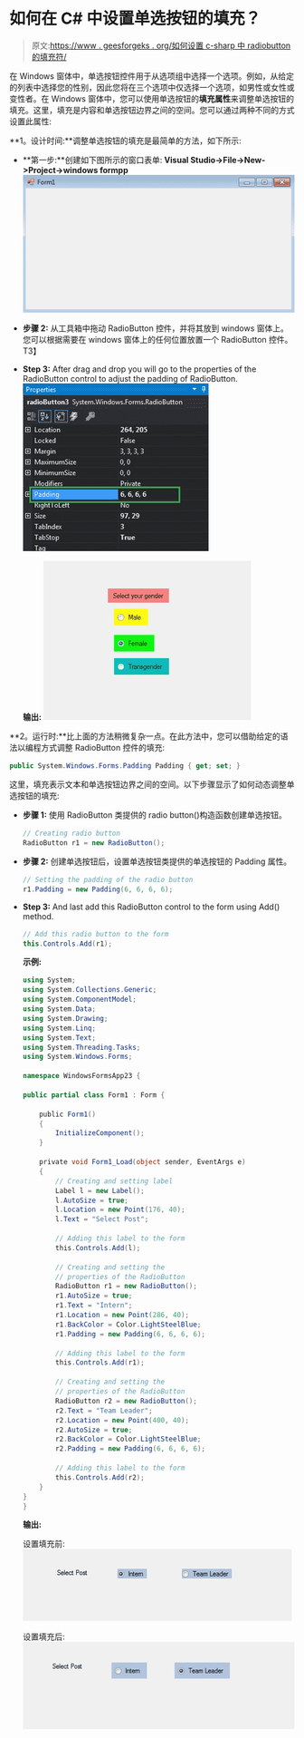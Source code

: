 # 如何在 C# 中设置单选按钮的填充？

> 原文:[https://www . geesforgeks . org/如何设置 c-sharp 中 radiobutton 的填充符/](https://www.geeksforgeeks.org/how-to-set-the-padding-of-the-radiobutton-in-c-sharp/)

在 Windows 窗体中，单选按钮控件用于从选项组中选择一个选项。例如，从给定的列表中选择您的性别，因此您将在三个选项中仅选择一个选项，如男性或女性或变性者。在 Windows 窗体中，您可以使用单选按钮的**填充属性**来调整单选按钮的填充。这里，填充是内容和单选按钮边界之间的空间。您可以通过两种不同的方式设置此属性:

**1。设计时间:**调整单选按钮的填充是最简单的方法，如下所示:

*   **第一步:**创建如下图所示的窗口表单:
    **Visual Studio->File->New->Project->windows formpp**
    ![](img/f3cd3ae5c11eb68b3d10b5ab8eec9925.png)
*   **步骤 2:** 从工具箱中拖动 RadioButton 控件，并将其放到 windows 窗体上。您可以根据需要在 windows 窗体上的任何位置放置一个 RadioButton 控件。
    T3】
*   **Step 3:** After drag and drop you will go to the properties of the RadioButton control to adjust the padding of RadioButton.
    ![](img/1a898e6046bc1a5b56ddb75e579a3f97.png)

    **输出:**
    ![](img/972d06264d384a5c54d44733f58f440c.png)

**2。运行时:**比上面的方法稍微复杂一点。在此方法中，您可以借助给定的语法以编程方式调整 RadioButton 控件的填充:

```cs
public System.Windows.Forms.Padding Padding { get; set; }
```

这里，填充表示文本和单选按钮边界之间的空间。以下步骤显示了如何动态调整单选按钮的填充:

*   **步骤 1:** 使用 RadioButton 类提供的 radio button()构造函数创建单选按钮。

    ```cs
    // Creating radio button
    RadioButton r1 = new RadioButton();

    ```

*   **步骤 2:** 创建单选按钮后，设置单选按钮类提供的单选按钮的 Padding 属性。

    ```cs
    // Setting the padding of the radio button
    r1.Padding = new Padding(6, 6, 6, 6);

    ```

*   **Step 3:** And last add this RadioButton control to the form using Add() method.

    ```cs
    // Add this radio button to the form
    this.Controls.Add(r1);

    ```

    **示例:**

    ```cs
    using System;
    using System.Collections.Generic;
    using System.ComponentModel;
    using System.Data;
    using System.Drawing;
    using System.Linq;
    using System.Text;
    using System.Threading.Tasks;
    using System.Windows.Forms;

    namespace WindowsFormsApp23 {

    public partial class Form1 : Form {

        public Form1()
        {
            InitializeComponent();
        }

        private void Form1_Load(object sender, EventArgs e)
        {
            // Creating and setting label
            Label l = new Label();
            l.AutoSize = true;
            l.Location = new Point(176, 40);
            l.Text = "Select Post";

            // Adding this label to the form
            this.Controls.Add(l);

            // Creating and setting the
            // properties of the RadioButton
            RadioButton r1 = new RadioButton();
            r1.AutoSize = true;
            r1.Text = "Intern";
            r1.Location = new Point(286, 40);
            r1.BackColor = Color.LightSteelBlue;
            r1.Padding = new Padding(6, 6, 6, 6);

            // Adding this label to the form
            this.Controls.Add(r1);

            // Creating and setting the 
            // properties of the RadioButton
            RadioButton r2 = new RadioButton();
            r2.Text = "Team Leader";
            r2.Location = new Point(400, 40);
            r2.AutoSize = true;
            r2.BackColor = Color.LightSteelBlue;
            r2.Padding = new Padding(6, 6, 6, 6);

            // Adding this label to the form
            this.Controls.Add(r2);
        }
    }
    }
    ```

    **输出:**

    设置填充前:
    ![](img/fa654cfc28bae61f0d2d00034270f6fd.png)

    设置填充后:
    ![](img/8b543ff77fa49b21df7fcf0a1bf7f8f7.png)